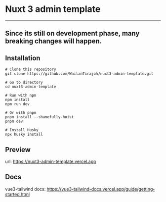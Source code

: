 # Nuxt 3 admin template

---
Since its still on development phase, many breaking changes will happen. 
---

## Installation
```
# Clone this repository
git clone https://github.com/WailanTirajoh/nuxt3-admin-template.git

# Go to directory
cd nuxt3-admin-template

# Run with npm
npm install
npm run dev

# Or with pnpm
pnpm install --shamefully-hoist
pnpm dev

# Install Husky
npx husky install
```

## Preview
url: https://nuxt3-admin-template.vercel.app

## Docs
vue3-tailwind docs: https://vue3-tailwind-docs.vercel.app/guide/getting-started.html
